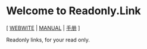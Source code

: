 # Welcome to Readonly.Link

[ [WEBWITE](https://readonly.link)
| [MANUAL](https://readonly.link/manuals/https://readonly.link/contents/manual/en.json)
| [手册](https://readonly.link/manuals/https://readonly.link/contents/manual/zh.json) ]

Readonly links, for your read only.
